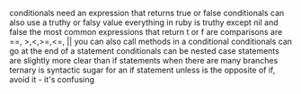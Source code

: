 conditionals need an expression that returns true or false
conditionals can also use a truthy or falsy value
everything in ruby is truthy except nil and false
the most common expressions that return t or f are comparisons are ==, >,<,>=,<=, ||
you can also call methods in a conditional
conditionals can go at the end of a statement
conditionals can be nested
case statements are slightly more clear than if statements when there are many branches
ternary is syntactic sugar for an if statement
unless is the opposite of if, avoid it - it's confusing
